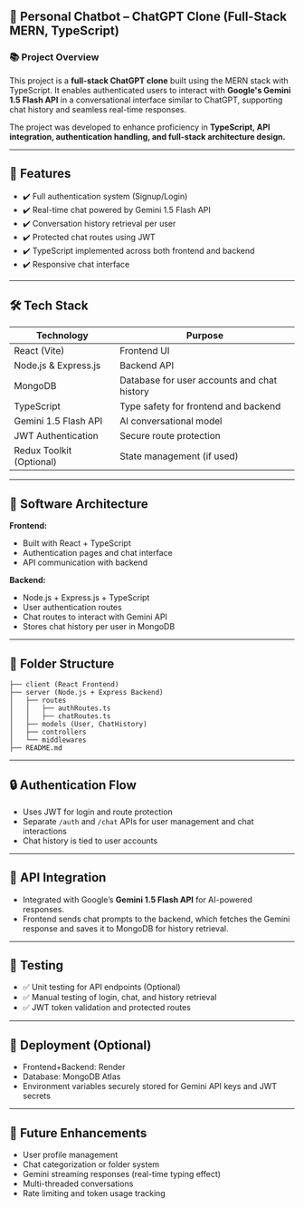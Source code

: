 
## 🧠 Personal Chatbot – ChatGPT Clone (Full-Stack MERN, TypeScript)

### 📚 Project Overview

This project is a **full-stack ChatGPT clone** built using the MERN stack with TypeScript. It enables authenticated users to interact with **Google's Gemini 1.5 Flash API** in a conversational interface similar to ChatGPT, supporting chat history and seamless real-time responses.

The project was developed to enhance proficiency in **TypeScript, API integration, authentication handling, and full-stack architecture design.**

---

## 🚀 Features

* ✔️ Full authentication system (Signup/Login)
* ✔️ Real-time chat powered by Gemini 1.5 Flash API
* ✔️ Conversation history retrieval per user
* ✔️ Protected chat routes using JWT
* ✔️ TypeScript implemented across both frontend and backend
* ✔️ Responsive chat interface

---

## 🛠️ Tech Stack

| Technology               | Purpose                                     |
| ------------------------ | ------------------------------------------- |
| React (Vite)             | Frontend UI                                 |
| Node.js & Express.js     | Backend API                                 |
| MongoDB                  | Database for user accounts and chat history |
| TypeScript               | Type safety for frontend and backend        |
| Gemini 1.5 Flash API     | AI conversational model                     |
| JWT Authentication       | Secure route protection                     |
| Redux Toolkit (Optional) | State management (if used)                  |

---

## 🧩 Software Architecture

**Frontend:**

* Built with React + TypeScript
* Authentication pages and chat interface
* API communication with backend

**Backend:**

* Node.js + Express.js + TypeScript
* User authentication routes
* Chat routes to interact with Gemini API
* Stores chat history per user in MongoDB

---

## 📂 Folder Structure

```
├── client (React Frontend)
├── server (Node.js + Express Backend)
│   ├── routes
│   │   ├── authRoutes.ts
│   │   ├── chatRoutes.ts
│   ├── models (User, ChatHistory)
│   ├── controllers
│   └── middlewares
├── README.md
```

---

## 🔒 Authentication Flow

* Uses JWT for login and route protection
* Separate `/auth` and `/chat` APIs for user management and chat interactions
* Chat history is tied to user accounts

---

## 📜 API Integration

* Integrated with Google’s **Gemini 1.5 Flash API** for AI-powered responses.
* Frontend sends chat prompts to the backend, which fetches the Gemini response and saves it to MongoDB for history retrieval.

---

## 🧪 Testing

* ✅ Unit testing for API endpoints (Optional)
* ✅ Manual testing of login, chat, and history retrieval
* ✅ JWT token validation and protected routes

---

## 🚀 Deployment (Optional)

* Frontend+Backend: Render
* Database: MongoDB Atlas
* Environment variables securely stored for Gemini API keys and JWT secrets

---

## 🔮 Future Enhancements

* User profile management
* Chat categorization or folder system
* Gemini streaming responses (real-time typing effect)
* Multi-threaded conversations
* Rate limiting and token usage tracking

